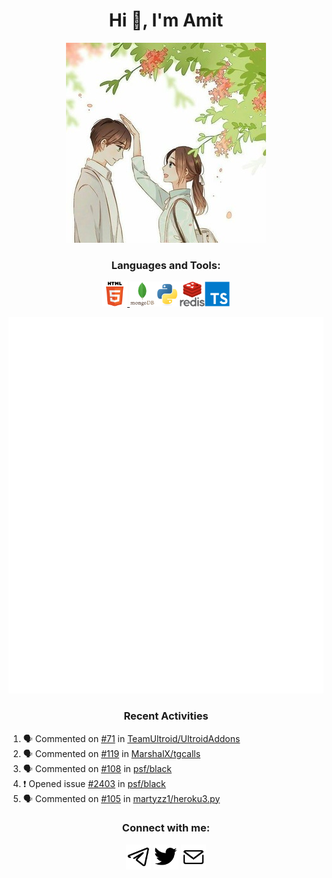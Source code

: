 <h1 align="center">Hi 👋, I'm Amit</h1>

<p align="center"><img src="assets/tg_dp.png" alt="buddhhu" /></p>

<h3 align="center">Languages and Tools:</h3>

<p align="center"><a href="https://www.w3.org/html/" target="_blank"><img src="https://raw.githubusercontent.com/devicons/devicon/master/icons/html5/html5-original-wordmark.svg" alt="html5" width="40" height="40"/></a><a href="https://www.mongodb.com/" target="_blank"> <img src="https://raw.githubusercontent.com/devicons/devicon/master/icons/mongodb/mongodb-original-wordmark.svg" alt="mongodb" width="40" height="40"/></a><a href="https://www.python.org" target="_blank"><img src="https://raw.githubusercontent.com/devicons/devicon/master/icons/python/python-original.svg" alt="python" width="40" height="40"/></a><a href="https://redis.io" target="_blank"><img src="https://raw.githubusercontent.com/devicons/devicon/master/icons/redis/redis-original-wordmark.svg" alt="redis" width="40" height="40"/></a><a href="https://www.typescriptlang.org/" target="_blank"><img src="https://raw.githubusercontent.com/devicons/devicon/master/icons/typescript/typescript-original.svg" alt="typescript" width="40" height="40"/></a></p>

<p align="center"><img src="assets/stats.svg" alt="buddhhu" /></p>

<h3 align="center">Recent Activities</h3>

<!--START_SECTION:activity-->
1. 🗣 Commented on [#71](https://github.com/TeamUltroid/UltroidAddons/issues/71) in [TeamUltroid/UltroidAddons](https://github.com/TeamUltroid/UltroidAddons)
2. 🗣 Commented on [#119](https://github.com/MarshalX/tgcalls/issues/119) in [MarshalX/tgcalls](https://github.com/MarshalX/tgcalls)
3. 🗣 Commented on [#108](https://github.com/psf/black/issues/108) in [psf/black](https://github.com/psf/black)
4. ❗️ Opened issue [#2403](https://github.com/psf/black/issues/2403) in [psf/black](https://github.com/psf/black)
5. 🗣 Commented on [#105](https://github.com/martyzz1/heroku3.py/issues/105) in [martyzz1/heroku3.py](https://github.com/martyzz1/heroku3.py)
<!--END_SECTION:activity-->

<h3 align="center">Connect with me:</h3>

<p align="center">
<a href="https://t.me/buddhhu"><img src="assets/tg.png" height=40px width=40px alt="buddhhu" /></a>
<a href="https://twitter.com/kumar___amit"><img src="assets/twtt.png" height=40px width=40px alt="kumar___amit" /></a>
<a href="https://mail.google.com/mail/u/?authuser=amitsharma123234@gmail.com"><img src="assets/mail.png" height=40px width=40px alt="amitsharma123234@gmail.com" /></a>
</p>
